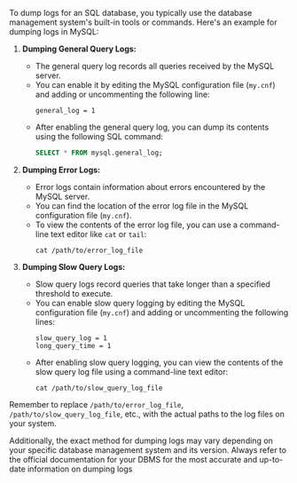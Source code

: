 To dump logs for an SQL database, you typically use the database management system's built-in tools or commands. Here's an example for dumping logs in MySQL:

1. **Dumping General Query Logs:**
   - The general query log records all queries received by the MySQL server.
   - You can enable it by editing the MySQL configuration file (`my.cnf`) and adding or uncommenting the following line:
     ```
     general_log = 1
     ```
   - After enabling the general query log, you can dump its contents using the following SQL command:
     ```sql
     SELECT * FROM mysql.general_log;
     ```

2. **Dumping Error Logs:**
   - Error logs contain information about errors encountered by the MySQL server.
   - You can find the location of the error log file in the MySQL configuration file (`my.cnf`).
   - To view the contents of the error log file, you can use a command-line text editor like `cat` or `tail`:
     ```
     cat /path/to/error_log_file
     ```

3. **Dumping Slow Query Logs:**
   - Slow query logs record queries that take longer than a specified threshold to execute.
   - You can enable slow query logging by editing the MySQL configuration file (`my.cnf`) and adding or uncommenting the following lines:
     ```
     slow_query_log = 1
     long_query_time = 1
     ```
   - After enabling slow query logging, you can view the contents of the slow query log file using a command-line text editor:
     ```
     cat /path/to/slow_query_log_file
     ```

Remember to replace `/path/to/error_log_file`, `/path/to/slow_query_log_file`, etc., with the actual paths to the log files on your system.

Additionally, the exact method for dumping logs may vary depending on your specific database management system and its version. Always refer to the official documentation for your DBMS for the most accurate and up-to-date information on dumping logs
